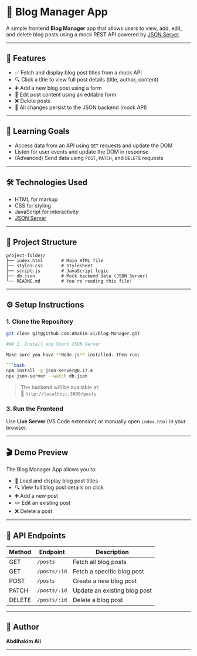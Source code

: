 # 📝 Blog Manager App

A simple frontend **Blog Manager** app that allows users to view, add, edit, and delete blog posts using a mock REST API powered by [JSON Server](https://github.com/typicode/json-server).

---

## 🚀 Features

- ✅ Fetch and display blog post titles from a mock API  
- 🔍 Click a title to view full post details (title, author, content)  
- ➕ Add a new blog post using a form  
- 📝 Edit post content using an editable form  
- ❌ Delete posts  
- 🔁 All changes persist to the JSON backend (mock API)

---

## 🎯 Learning Goals

- Access data from an API using `GET` requests and update the DOM  
- Listen for user events and update the DOM in response  
- (Advanced) Send data using `POST`, `PATCH`, and `DELETE` requests

---

## 🛠 Technologies Used

- HTML for markup 
- CSS for styling
- JavaScript for interactivity
- [JSON Server](https://github.com/typicode/json-server)

---

## 📁 Project Structure

```
project-folder/
├── index.html       # Main HTML file  
├── styles.css       # Stylesheet  
├── script.js        # JavaScript logic  
├── db.json          # Mock backend data (JSON Server)  
└── README.md        # You're reading this file!
```

---

## ⚙️ Setup Instructions

### 1. Clone the Repository

```bash
git clone git@github.com:Ahakim-xi/blog-Manager.git

### 2. Install and Start JSON Server

Make sure you have **Node.js** installed. Then run:

```bash
npm install -g json-server@0.17.4
npx json-server --watch db.json
```

> The backend will be available at:  
> 🔗 `http://localhost:3000/posts`

### 3. Run the Frontend

Use **Live Server** (VS Code extension) or manually open `index.html` in your browser.

---

## 🎬 Demo Preview

The Blog Manager App allows you to:

- 📃 Load and display blog post titles  
- 🔍 View full blog post details on click  
- ➕ Add a new post  
- ✏️ Edit an existing post  
- ❌ Delete a post

---

## 📡 API Endpoints

| Method | Endpoint         | Description                  |
|--------|------------------|------------------------------|
| GET    | `/posts`         | Fetch all blog posts         |
| GET    | `/posts/:id`     | Fetch a specific blog post   |
| POST   | `/posts`         | Create a new blog post       |
| PATCH  | `/posts/:id`     | Update an existing blog post |
| DELETE | `/posts/:id`     | Delete a blog post           |

---

## 👤 Author

**Abdihakim Ali**

---
